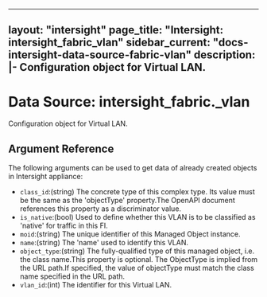 
---
layout: "intersight"
page_title: "Intersight: intersight_fabric_vlan"
sidebar_current: "docs-intersight-data-source-fabric-vlan"
description: |-
Configuration object for Virtual LAN.
---

# Data Source: intersight_fabric._vlan
Configuration object for Virtual LAN.
## Argument Reference
The following arguments can be used to get data of already created objects in Intersight appliance:
* `class_id`:(string) The concrete type of this complex type. Its value must be the same as the 'objectType' property.The OpenAPI document references this property as a discriminator value. 
* `is_native`:(bool) Used to define whether this VLAN is to be classified as 'native' for traffic in this FI. 
* `moid`:(string) The unique identifier of this Managed Object instance. 
* `name`:(string) The 'name' used to identify this VLAN. 
* `object_type`:(string) The fully-qualified type of this managed object, i.e. the class name.This property is optional. The ObjectType is implied from the URL path.If specified, the value of objectType must match the class name specified in the URL path. 
* `vlan_id`:(int) The identifier for this Virtual LAN. 
